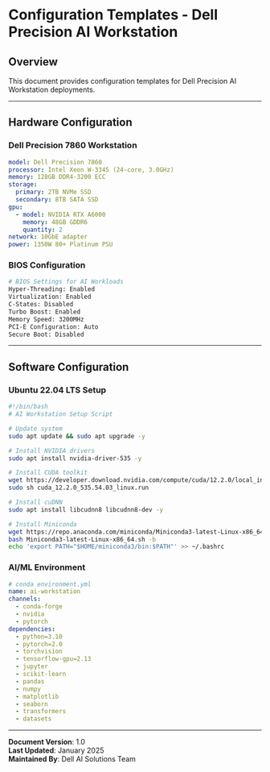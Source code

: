 # Configuration Templates - Dell Precision AI Workstation

## Overview

This document provides configuration templates for Dell Precision AI Workstation deployments.

---

## Hardware Configuration

### Dell Precision 7860 Workstation
```yaml
model: Dell Precision 7860
processor: Intel Xeon W-3345 (24-core, 3.0GHz)
memory: 128GB DDR4-3200 ECC
storage:
  primary: 2TB NVMe SSD
  secondary: 8TB SATA SSD
gpu:
  - model: NVIDIA RTX A6000
    memory: 48GB GDDR6
    quantity: 2
network: 10GbE adapter
power: 1350W 80+ Platinum PSU
```

### BIOS Configuration
```bash
# BIOS Settings for AI Workloads
Hyper-Threading: Enabled
Virtualization: Enabled
C-States: Disabled
Turbo Boost: Enabled
Memory Speed: 3200MHz
PCI-E Configuration: Auto
Secure Boot: Disabled
```

---

## Software Configuration

### Ubuntu 22.04 LTS Setup
```bash
#!/bin/bash
# AI Workstation Setup Script

# Update system
sudo apt update && sudo apt upgrade -y

# Install NVIDIA drivers
sudo apt install nvidia-driver-535 -y

# Install CUDA toolkit
wget https://developer.download.nvidia.com/compute/cuda/12.2.0/local_installers/cuda_12.2.0_535.54.03_linux.run
sudo sh cuda_12.2.0_535.54.03_linux.run

# Install cuDNN
sudo apt install libcudnn8 libcudnn8-dev -y

# Install Miniconda
wget https://repo.anaconda.com/miniconda/Miniconda3-latest-Linux-x86_64.sh
bash Miniconda3-latest-Linux-x86_64.sh -b
echo 'export PATH="$HOME/miniconda3/bin:$PATH"' >> ~/.bashrc
```

### AI/ML Environment
```yaml
# conda environment.yml
name: ai-workstation
channels:
  - conda-forge
  - nvidia
  - pytorch
dependencies:
  - python=3.10
  - pytorch=2.0
  - torchvision
  - tensorflow-gpu=2.13
  - jupyter
  - scikit-learn
  - pandas
  - numpy
  - matplotlib
  - seaborn
  - transformers
  - datasets
```

---

**Document Version**: 1.0  
**Last Updated**: January 2025  
**Maintained By**: Dell AI Solutions Team